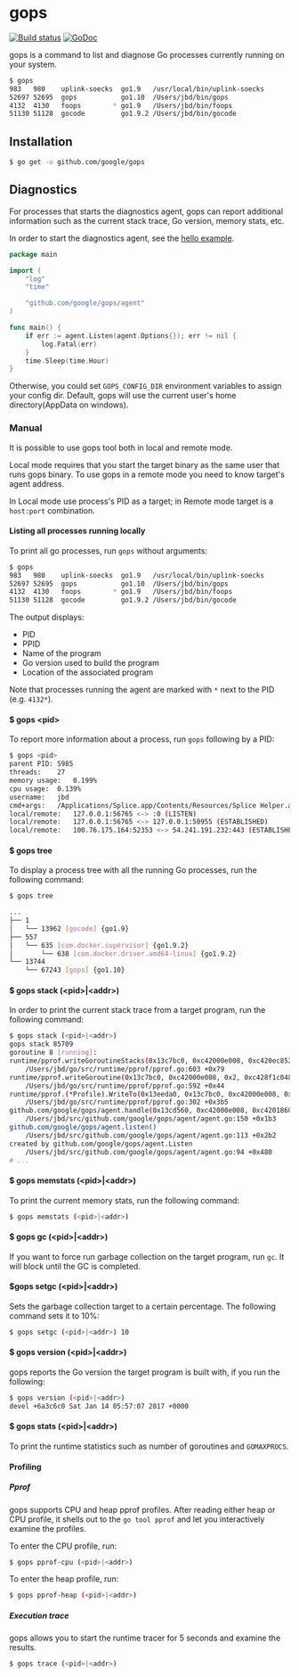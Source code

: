 # gops

[![Build status](https://circleci.com/gh/google/gops/tree/master.svg?style=shield&circle-token=2637dc1e57d5407ae250480a86a2e553a7d20482)](https://circleci.com/gh/google/gops)
[![GoDoc](https://godoc.org/github.com/google/gops?status.svg)](https://godoc.org/github.com/google/gops)

gops is a command to list and diagnose Go processes currently running on your system.

```sh
$ gops
983   980    uplink-soecks  go1.9   /usr/local/bin/uplink-soecks
52697 52695  gops           go1.10  /Users/jbd/bin/gops
4132  4130   foops        * go1.9   /Users/jbd/bin/foops
51130 51128  gocode         go1.9.2 /Users/jbd/bin/gocode
```

## Installation

```sh
$ go get -u github.com/google/gops
```

## Diagnostics

For processes that starts the diagnostics agent, gops can report
additional information such as the current stack trace, Go version, memory
stats, etc.

In order to start the diagnostics agent, see the [hello example](https://github.com/google/gops/blob/master/examples/hello/main.go).

``` go
package main

import (
	"log"
	"time"

	"github.com/google/gops/agent"
)

func main() {
	if err := agent.Listen(agent.Options{}); err != nil {
		log.Fatal(err)
	}
	time.Sleep(time.Hour)
}
```

Otherwise, you could set `GOPS_CONFIG_DIR` environment variables to assign your config dir.
Default, gops will use the current user's home directory(AppData on windows).

### Manual

It is possible to use gops tool both in local and remote mode.

Local mode requires that you start the target binary as the same user that runs gops binary.
To use gops in a remote mode you need to know target's agent address.

In Local mode use process's PID as a target; in Remote mode target is a `host:port` combination.

#### Listing all processes running locally

To print all go processes, run `gops` without arguments:

```sh
$ gops
983   980    uplink-soecks  go1.9   /usr/local/bin/uplink-soecks
52697 52695  gops           go1.10  /Users/jbd/bin/gops
4132  4130   foops        * go1.9   /Users/jbd/bin/foops
51130 51128  gocode         go1.9.2 /Users/jbd/bin/gocode
```

The output displays:
* PID
* PPID
* Name of the program
* Go version used to build the program
* Location of the associated program

Note that processes running the agent are marked with `*` next to the PID (e.g. `4132*`).

#### $ gops \<pid\>

To report more information about a process, run `gops` following by a PID:

```sh
$ gops <pid>
parent PID:	5985
threads:	27
memory usage:	0.199%
cpu usage:	0.139%
username:	jbd
cmd+args:	/Applications/Splice.app/Contents/Resources/Splice Helper.app/Contents/MacOS/Splice Helper -pid 5985
local/remote:	127.0.0.1:56765 <-> :0 (LISTEN)
local/remote:	127.0.0.1:56765 <-> 127.0.0.1:50955 (ESTABLISHED)
local/remote:	100.76.175.164:52353 <-> 54.241.191.232:443 (ESTABLISHED)
```

#### $ gops tree

To display a process tree with all the running Go processes, run the following command:

```sh
$ gops tree

...
├── 1
│   └── 13962 [gocode] {go1.9}
├── 557
│   └── 635 [com.docker.supervisor] {go1.9.2}
│       └── 638 [com.docker.driver.amd64-linux] {go1.9.2}
└── 13744
    └── 67243 [gops] {go1.10}
```

#### $ gops stack (\<pid\>|\<addr\>)

In order to print the current stack trace from a target program, run the following command:


```sh
$ gops stack (<pid>|<addr>)
gops stack 85709
goroutine 8 [running]:
runtime/pprof.writeGoroutineStacks(0x13c7bc0, 0xc42000e008, 0xc420ec8520, 0xc420ec8520)
	/Users/jbd/go/src/runtime/pprof/pprof.go:603 +0x79
runtime/pprof.writeGoroutine(0x13c7bc0, 0xc42000e008, 0x2, 0xc428f1c048, 0xc420ec8608)
	/Users/jbd/go/src/runtime/pprof/pprof.go:592 +0x44
runtime/pprof.(*Profile).WriteTo(0x13eeda0, 0x13c7bc0, 0xc42000e008, 0x2, 0xc42000e008, 0x0)
	/Users/jbd/go/src/runtime/pprof/pprof.go:302 +0x3b5
github.com/google/gops/agent.handle(0x13cd560, 0xc42000e008, 0xc420186000, 0x1, 0x1, 0x0, 0x0)
	/Users/jbd/src/github.com/google/gops/agent/agent.go:150 +0x1b3
github.com/google/gops/agent.listen()
	/Users/jbd/src/github.com/google/gops/agent/agent.go:113 +0x2b2
created by github.com/google/gops/agent.Listen
	/Users/jbd/src/github.com/google/gops/agent/agent.go:94 +0x480
# ...
```

#### $ gops memstats (\<pid\>|\<addr\>)

To print the current memory stats, run the following command:

```sh
$ gops memstats (<pid>|<addr>)
```

#### $ gops gc (\<pid\>|\<addr\>)

If you want to force run garbage collection on the target program, run `gc`.
It will block until the GC is completed.

#### $gops setgc (\<pid\>|\<addr\>) <perc>

Sets the garbage collection target to a certain percentage.
The following command sets it to 10%:

``` sh
$ gops setgc (<pid>|<addr>) 10
```

#### $ gops version (\<pid\>|\<addr\>)

gops reports the Go version the target program is built with, if you run the following:

```sh
$ gops version (<pid>|<addr>)
devel +6a3c6c0 Sat Jan 14 05:57:07 2017 +0000
```

#### $ gops stats (\<pid\>|\<addr\>)

To print the runtime statistics such as number of goroutines and `GOMAXPROCS`.

#### Profiling


##### Pprof

gops supports CPU and heap pprof profiles. After reading either heap or CPU profile,
it shells out to the `go tool pprof` and let you interactively examine the profiles.

To enter the CPU profile, run:

```sh
$ gops pprof-cpu (<pid>|<addr>)
```

To enter the heap profile, run:

```sh
$ gops pprof-heap (<pid>|<addr>)
```

##### Execution trace

gops allows you to start the runtime tracer for 5 seconds and examine the results.

```sh
$ gops trace (<pid>|<addr>)
```

